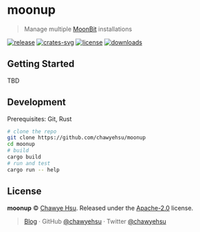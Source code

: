 # moonup

> Manage multiple [MoonBit] installations

[![release][release-badge]][releases]
[![crates-svg]][crates-url]
[![license][license-badge]](LICENSE)
[![downloads][downloads-badge]][releases]

## Getting Started

TBD

## Development

Prerequisites: Git, Rust

```sh
# clone the repo
git clone https://github.com/chawyehsu/moonup
cd moonup
# build
cargo build
# run and test
cargo run -- help
```

## License

**moonup** © [Chawye Hsu](https://github.com/chawyehsu). Released under the [Apache-2.0](LICENSE) license.

> [Blog](https://chawyehsu.com) · GitHub [@chawyehsu](https://github.com/chawyehsu) · Twitter [@chawyehsu](https://twitter.com/chawyehsu)

[MoonBit]: https://www.moonbitlang.com/
[release-badge]: https://img.shields.io/github/v/release/chawyehsu/moonup
[releases]: https://github.com/chawyehsu/moonup/releases/latest
[crates-svg]: https://img.shields.io/crates/v/moonup.svg
[crates-url]: https://crates.io/crates/moonup
[license-badge]: https://img.shields.io/github/license/chawyehsu/moonup
[downloads-badge]: https://img.shields.io/github/downloads/chawyehsu/moonup/total
